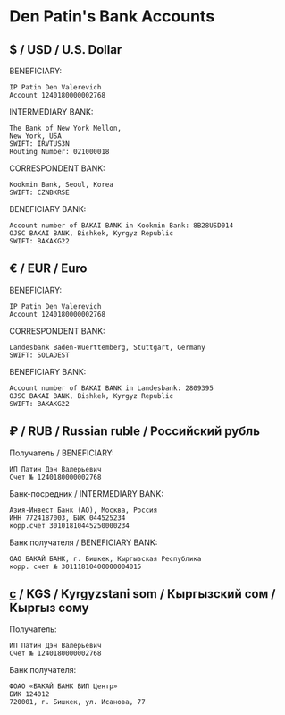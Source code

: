 Den Patin's Bank Accounts
=========================

## $ / USD / U.S. Dollar

BENEFICIARY:

```
IP Patin Den Valerevich
Account 1240180000002768
```

INTERMEDIARY BANK:

```
The Bank of New York Mellon,
New York, USA
SWIFT: IRVTUS3N
Routing Number: 021000018
```

CORRESPONDENT BANK:

```
Kookmin Bank, Seoul, Korea
SWIFT: CZNBKRSE
```

BENEFICIARY BANK:

```
Account number of BAKAI BANK in Kookmin Bank: 8B28USD014
OJSC BAKAI BANK, Bishkek, Kyrgyz Republic
SWIFT: BAKAKG22
```

## € / EUR / Euro

BENEFICIARY:

```
IP Patin Den Valerevich
Account 1240180000002768
```

CORRESPONDENT BANK:

```
Landesbank Baden-Wuerttemberg, Stuttgart, Germany
SWIFT: SOLADEST
```

BENEFICIARY BANK:

```
Account number of BAKAI BANK in Landesbank: 2809395
OJSC BAKAI BANK, Bishkek, Kyrgyz Republic
SWIFT: BAKAKG22
```

## ₽ / RUB / Russian ruble / Российский рубль

Получатель / BENEFICIARY:

```
ИП Патин Дэн Валерьевич
Счет № 1240180000002768
```

Банк-посредник / INTERMEDIARY BANK:

```
Азия-Инвест Банк (АО), Москва, Россия
ИНН 7724187003, БИК 044525234
корр.счет 30101810445250000234
```

Банк получателя / BENEFICIARY BANK:

```
ОАО БАКАЙ БАНК, г. Бишкек, Кыргызская Республика
корр. счет № 30111810400000004015
```

## <u>с</u> / KGS / Kyrgyzstani som / Кыргызский сом / Кыргыз сому

Получатель:

```
ИП Патин Дэн Валерьевич
Счет № 1240180000002768
```
Банк получателя:

```
ФОАО «БАКАЙ БАНК ВИП Центр»
БИК 124012
720001, г. Бишкек, ул. Исанова, 77
```
